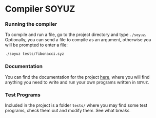 # Compiler SOYUZ

### Running the compiler

To compile and run a file, go to the project directory and type `./soyuz`. Optionally, you can send a file to compile as an argument, otherwise you will be prompted to enter a file:

```bash
./soyuz tests/fibonacci.syz
```

### Documentation

You can find the documentation for the project [here](https://drive.google.com/drive/folders/1rqFP3Uju7VdvWWRAyn2SSos5WpsXQ0mw), where you will find anything you need to write and run your own programs written in `SOYUZ`.

### Test Programs

Included in the project is a folder `tests/` where you may find some test programs, check them out and modify them. See what breaks.

